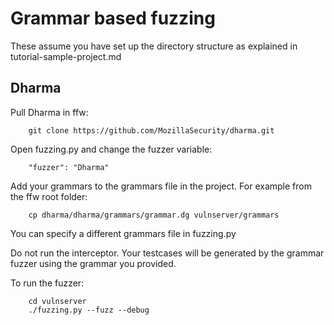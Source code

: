 # Grammar based fuzzing

These assume you have set up the directory structure as explained in tutorial-sample-project.md

## Dharma

Pull Dharma in ffw:

```
    git clone https://github.com/MozillaSecurity/dharma.git
```

Open fuzzing.py and change the fuzzer variable:

```
    "fuzzer": "Dharma"
```

Add your grammars to the grammars file in the project. For example from the ffw root folder:

```
    cp dharma/dharma/grammars/grammar.dg vulnserver/grammars
```

You can specify a different grammars file in fuzzing.py

Do not run the interceptor. Your testcases will be generated by the grammar fuzzer using the grammar you provided.

To run the fuzzer:
```
    cd vulnserver
    ./fuzzing.py --fuzz --debug
```

